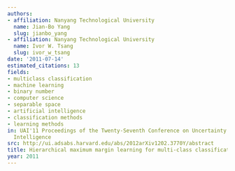 ```yaml
---
authors:
- affiliation: Nanyang Technological University
  name: Jian-Bo Yang
  slug: jianbo_yang
- affiliation: Nanyang Technological University
  name: Ivor W. Tsang
  slug: ivor_w_tsang
date: '2011-07-14'
estimated_citations: 13
fields:
- multiclass classification
- machine learning
- binary number
- computer science
- separable space
- artificial intelligence
- classification methods
- learning methods
in: UAI'11 Proceedings of the Twenty-Seventh Conference on Uncertainty in Artificial
  Intelligence
src: http://ui.adsabs.harvard.edu/abs/2012arXiv1202.3770Y/abstract
title: Hierarchical maximum margin learning for multi-class classification
year: 2011
---
```

